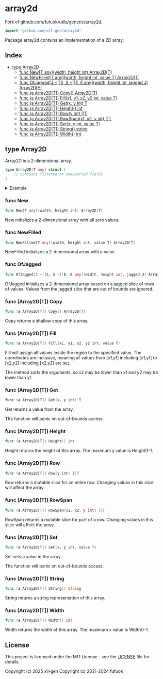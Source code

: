 
# array2d

Fork of [github.com/fufuok/utils/generic/array2d](https://github.com/fufuok/utils/commit/382fc5c9e91e33694350885335a3155e8f787959).

```go
import "github.com/xll-gen/array2d"
```

Package array2d contains an implementation of a 2D array.

## Index

- [type Array2D](<#type-array2d>)
  - [func New[T any](width, height int) Array2D[T]](<#func-new>)
  - [func NewFilled[T any](width, height int, value T) Array2D[T]](<#func-newfilled>)
  - [func OfJagged[J ~[]S, S ~[]E, E any](width, height int, jagged J) Array2D[E]](<#func-ofjagged>)
  - [func (a Array2D[T]) Copy() Array2D[T]](<#func-array2dt-copy>)
  - [func (a Array2D[T]) Fill(x1, y1, x2, y2 int, value T)](<#func-array2dt-fill>)
  - [func (a Array2D[T]) Get(x, y int) T](<#func-array2dt-get>)
  - [func (a Array2D[T]) Height() int](<#func-array2dt-height>)
  - [func (a Array2D[T]) Row(y int) []T](<#func-array2dt-row>)
  - [func (a Array2D[T]) RowSpan(x1, x2, y int) []T](<#func-array2dt-rowspan>)
  - [func (a Array2D[T]) Set(x, y int, value T)](<#func-array2dt-set>)
  - [func (a Array2D[T]) String() string](<#func-array2dt-string>)
  - [func (a Array2D[T]) Width() int](<#func-array2dt-width>)


## type Array2D

Array2D is a 2\-dimensional array.

```go
type Array2D[T any] struct {
    // contains filtered or unexported fields
}
```

<details><summary>Example</summary>
<p>

```go package

import (
	"fmt"
	"strings"

	"github.com/xll-gen/array2d"
)

type Sudoku struct {
	arr array2d.Array2D[byte]
}

func (s Sudoku) PrintBoard() {
	var sb strings.Builder
	for y := 0; y < s.arr.Height(); y++ {
		if y%3 == 0 {
			sb.WriteString("+-------+-------+-------+\n")
		}
		for x := 0; x < s.arr.Width(); x++ {
			if x%3 == 0 {
				sb.WriteString("| ")
			}
			val := s.arr.Get(x, y)
			if val == 0 {
				sb.WriteByte(' ')
			} else {
				fmt.Fprint(&sb, val)
			}
			sb.WriteByte(' ')
		}
		sb.WriteString("|\n")
	}
	sb.WriteString("+-------+-------+-------+\n")
	fmt.Print(sb.String())
}

func ExampleArray2D() {
	s := Sudoku{
		arr: array2d.OfJagged(9, 9, [][]byte{
			{5, 3, 0, 0, 7, 0, 0, 0, 0},
			{6, 0, 0, 1, 9, 5, 0, 0, 0},
			{0, 9, 8, 0, 0, 0, 0, 6, 0},
			{8, 0, 0, 0, 6, 0, 0, 0, 3},
			{4, 0, 0, 8, 0, 3, 0, 0, 1},
			{7, 0, 0, 0, 2, 0, 0, 0, 6},
			{0, 6, 0, 0, 0, 0, 2, 8, 0},
			{0, 0, 0, 4, 1, 9, 0, 0, 5},
			{0, 0, 0, 0, 8, 0, 0, 7, 9},
		}),
	}

	s.arr.Set(2, 5, 3)

	s.PrintBoard()

	// Output:
	// +-------+-------+-------+
	// | 5 3   |   7   |       |
	// | 6     | 1 9 5 |       |
	// |   9 8 |       |   6   |
	// +-------+-------+-------+
	// | 8     |   6   |     3 |
	// | 4     | 8   3 |     1 |
	// | 7   3 |   2   |     6 |
	// +-------+-------+-------+
	// |   6   |       | 2 8   |
	// |       | 4 1 9 |     5 |
	// |       |   8   |   7 9 |
	// +-------+-------+-------+
}
```

#### Output

```
+-------+-------+-------+
| 5 3   |   7   |       |
| 6     | 1 9 5 |       |
|   9 8 |       |   6   |
+-------+-------+-------+
| 8     |   6   |     3 |
| 4     | 8   3 |     1 |
| 7   3 |   2   |     6 |
+-------+-------+-------+
|   6   |       | 2 8   |
|       | 4 1 9 |     5 |
|       |   8   |   7 9 |
+-------+-------+-------+
```

</p>
</details>

### func New

```go
func New[T any](width, height int) Array2D[T]
```

New initializes a 2\-dimensional array with all zero values.

### func NewFilled

```go
func NewFilled[T any](width, height int, value T) Array2D[T]
```

NewFilled initializes a 2\-dimensional array with a value.

### func OfJagged

```go
func OfJagged[J ~[]S, S ~[]E, E any](width, height int, jagged J) Array2D[E]
```

OfJagged initializes a 2\-dimensional array based on a jagged slice of rows of values. Values from the jagged slice that are out of bounds are ignored.

### func \(Array2D\[T\]\) Copy

```go
func (a Array2D[T]) Copy() Array2D[T]
```

Copy returns a shallow copy of this array.

### func \(Array2D\[T\]\) Fill

```go
func (a Array2D[T]) Fill(x1, y1, x2, y2 int, value T)
```

Fill will assign all values inside the region to the specified value. The coordinates are inclusive, meaning all values from \[x1,y1\] including \[x1,y1\] to \[x2,y2\] including \[x2,y2\] are set.

The method sorts the arguments, so x2 may be lower than x1 and y2 may be lower than y1.

### func \(Array2D\[T\]\) Get

```go
func (a Array2D[T]) Get(x, y int) T
```

Get returns a value from the array.

The function will panic on out\-of\-bounds access.

### func \(Array2D\[T\]\) Height

```go
func (a Array2D[T]) Height() int
```

Height returns the height of this array. The maximum y value is Height\(\)\-1.

### func \(Array2D\[T\]\) Row

```go
func (a Array2D[T]) Row(y int) []T
```

Row returns a mutable slice for an entire row. Changing values in this slice will affect the array.

### func \(Array2D\[T\]\) RowSpan

```go
func (a Array2D[T]) RowSpan(x1, x2, y int) []T
```

RowSpan returns a mutable slice for part of a row. Changing values in this slice will affect the array.

### func \(Array2D\[T\]\) Set

```go
func (a Array2D[T]) Set(x, y int, value T)
```

Set sets a value in the array.

The function will panic on out\-of\-bounds access.

### func \(Array2D\[T\]\) String

```go
func (a Array2D[T]) String() string
```

String returns a string representation of this array.

### func \(Array2D\[T\]\) Width

```go
func (a Array2D[T]) Width() int
```

Width returns the width of this array. The maximum x value is Width\(\)\-1.

## License

This project is licensed under the MIT License - see the [LICENSE](LICENSE) file for details.

Copyright (c) 2025 xll-gen
Copyright (c) 2021-2024 fufuok
